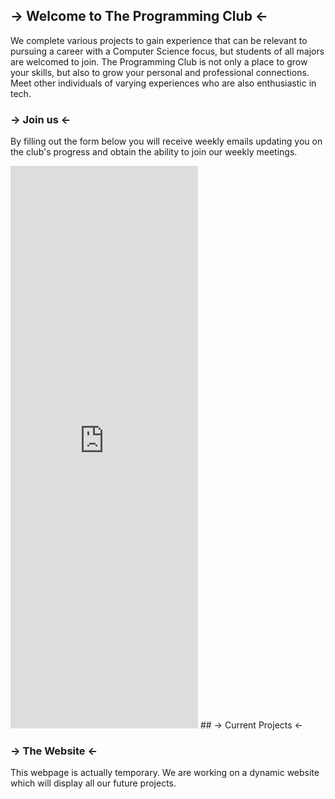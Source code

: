 ## -> Welcome to The Programming Club <-

We complete various projects to gain experience that can be relevant to pursuing a career
with a Computer Science focus, but students of all majors are welcomed to join. The Programming
Club is not only a place to grow your skills, but also to grow your personal and professional connections.
Meet other individuals of varying experiences who are also enthusiastic in tech.

### -> Join us <-

By filling out the form below you will receive weekly emails updating you on the club's progress
and obtain the ability to join our weekly meetings.

<iframe src="https://docs.google.com/forms/d/e/1FAIpQLSd1__tmuMPAw5j3uKujuDw1ibA2vSBYvu3Ww50eGQJIj6EejA/viewform?embedded=true" width=auto height="900" frameborder="0" marginheight="0" marginwidth="0">Loading…</iframe>
## -> Current Projects <-

### -> The Website <-

This webpage is actually temporary. We are working on a dynamic website which will display
all our future projects.
